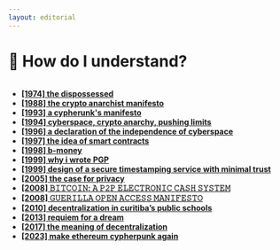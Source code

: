 ```yaml
---
layout: editorial
---
```


# 👾 How do I understand?

<figure><img src="../../../../../../../.gitbook/assets/pexels-btgl-♡-6558238.jpg" alt=""><figcaption></figcaption></figure>

* [**\[1974\] the dispossessed**](https://en.wikipedia.org/wiki/The\_Dispossessed)
* [**\[1988\] the crypto anarchist manifesto**](https://nakamotoinstitute.org/crypto-anarchist-manifesto/)
* [**\[1993\] a cypherunk's manifesto**](https://activism.net/cypherpunk/manifesto.html)
* [**\[1994\] cyberspace, crypto anarchy, pushing limits**](https://nakamotoinstitute.org/cyberspace-crypto-anarchy-and-pushing-limits/)
* [**\[1996\] a declaration of the independence of cyberspace**](https://www.eff.org/cyberspace-independence)
* [**\[1997\] the idea of smart contracts**](https://nakamotoinstitute.org/the-idea-of-smart-contracts/)
* [**\[1998\] b-money**](http://www.weidai.com/bmoney.txt)
* [**\[1999\] why i wrote PGP**](https://www.philzimmermann.com/EN/essays/WhyIWrotePGP.html)
* [**\[1999\] design of a secure timestamping service with minimal trust**](https://nakamotoinstitute.org/static/docs/secure-timestamping-service.pdf)
* [**\[2005\] the case for privacy**](https://nakamotoinstitute.org/the-case-for-privacy/)
* [**\[2008\] 𝙱𝙸𝚃𝙲𝙾𝙸𝙽: 𝙰 𝙿𝟸𝙿 𝙴𝙻𝙴𝙲𝚃𝚁𝙾𝙽𝙸𝙲 𝙲𝙰𝚂𝙷 𝚂𝚈𝚂𝚃𝙴𝙼**](https://nakamotoinstitute.org/static/docs/bitcoin.pdf)
* [**\[2008\] 𝙶𝚄𝙴𝚁𝙸𝙻𝙻𝙰 𝙾𝙿𝙴𝙽 𝙰𝙲𝙲𝙴𝚂𝚂 𝙼𝙰𝙽𝙸𝙵𝙴𝚂𝚃𝙾**](https://archive.org/details/GuerillaOpenAccessManifesto/mode/2up)
* [**\[2010\] decentralization in curitiba’s public schools**](https://acervodigital.ufpr.br/handle/1884/24232)
* [**\[2013\] requiem for a dream**](https://www.newyorker.com/magazine/2013/03/11/requiem-for-a-dream)
* [**\[2017\] the meaning of decentralization**](https://medium.com/@VitalikButerin/the-meaning-of-decentralization-a0c92b76a274)
* [**\[2023\] make ethereum cypherpunk again**](https://vitalik.eth.limo/general/2023/12/28/cypherpunk.html)
